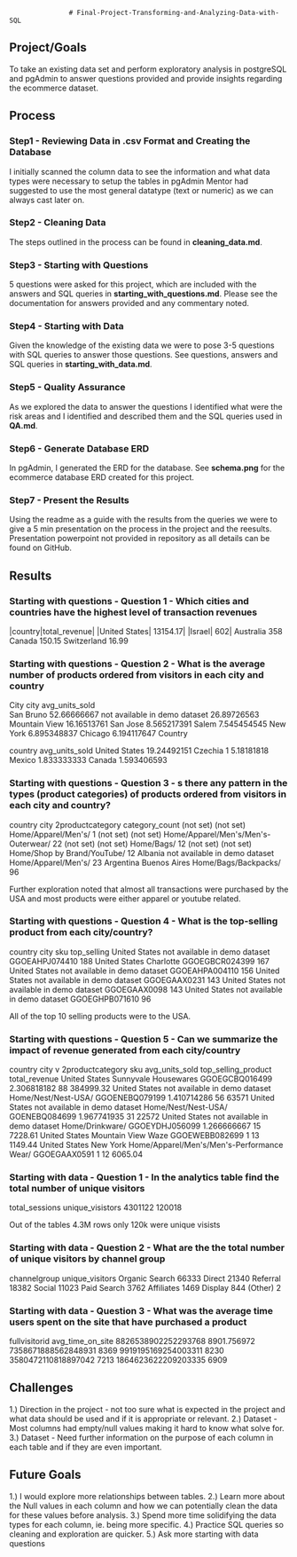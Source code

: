                    # Final-Project-Transforming-and-Analyzing-Data-with-SQL

## Project/Goals
To take an existing data set and perform exploratory analysis in postgreSQL and pgAdmin to answer questions provided and provide insights regarding the ecommerce dataset.

## Process
### Step1 - Reviewing Data in .csv Format and Creating the Database
I initially scanned the column data to see the information and what data types were necessary to setup the tables in pgAdmin
Mentor had suggested to use the most general datatype (text or numeric) as we can always cast later on.

### Step2 - Cleaning Data
The steps outlined in the process can be found in **cleaning_data.md**.

### Step3 - Starting with Questions
5 questions were asked for this project, which are included with the answers and SQL queries in **starting_with_questions.md**. Please see the documentation for answers provided and any commentary noted.

### Step4 - Starting with Data
Given the knowledge of the existing data we were to pose 3-5 questions with SQL queries to answer those questions. See questions, answers and SQL queries in **starting_with_data.md**.

### Step5 - Quality Assurance
As we explored the data to answer the questions I identified what were the risk areas and I identified and described them and the SQL queries used in **QA.md**.

### Step6 - Generate Database ERD
In pgAdmin, I generated the ERD for the database. See **schema.png** for the ecommerce database ERD created for this project.

### Step7 - Present the Results
Using the readme as a guide with the results from the queries we were to give a 5 min presentation on the process in the project and the reesults. Presentation powerpoint not provided in repository as all details can be found on GitHub.

## Results
### Starting with questions - Question 1 - Which cities and countries have the highest level of transaction revenues 


|country|total_revenue|
|United States|	13154.17|
|Israel|        602|
Australia	    358
Canada	        150.15
Switzerland	    16.99

### Starting with questions - Question 2 - What is the average number of products ordered from visitors in each city and country
City
city	                        avg_units_sold              
San Bruno	                     52.66666667
not available in demo dataset	26.89726563
Mountain View	                16.16513761
San Jose	                    8.565217391
Salem	                        7.545454545
New York	                    6.895348837
Chicago	                        6.194117647
Country

country	        avg_units_sold
United States	19.24492151
Czechia	1       5.18181818
Mexico	        1.833333333
Canada	        1.593406593


### Starting with questions - Question 3 - s there any pattern in the types (product categories) of products ordered from visitors in each city and country?

country	    city	                2productcategory	                category_count
(not set)	(not set)	            Home/Apparel/Men's/	                1
(not set)	(not set)	            Home/Apparel/Men's/Men's-Outerwear/	22
(not set)	(not set)	             Home/Bags/	                        12
(not set)	(not set)	            Home/Shop by Brand/YouTube/	        12
Albania	    not available in demo dataset	Home/Apparel/Men's/	        23
Argentina	Buenos Aires	            Home/Bags/Backpacks/	        96

Further exploration noted that almost all transactions were purchased by the USA and most products were either apparel or youtube related.

### Starting with questions - Question 4 - What is the top-selling product from each city/country? 
country	        city	                        sku	            top_selling
United States	not available in demo dataset	GGOEAHPJ074410	188
United States	Charlotte	                    GGOEGBCR024399	167
United States	not available in demo dataset	GGOEAHPA004110	156
United States	not available in demo dataset	GGOEGAAX0231	143
United States	not available in demo dataset	GGOEGAAX0098	143
United States	not available in demo dataset	GGOEGHPB071610	96

All of the top 10 selling products were to the USA.

### Starting with questions - Question 5 - Can we summarize the impact of revenue generated from each city/country

country	        city	v                        2productcategory	    sku	            avg_units_sold	top_selling_product	total_revenue
United States	Sunnyvale	                    Housewares	            GGOEGCBQ016499	2.306818182	    88	    384999.32
United States	not available in demo dataset	Home/Nest/Nest-USA/	    GGOENEBQ079199	1.410714286	    56	    63571
United States	not available in demo dataset	Home/Nest/Nest-USA/	    GOENEBQ084699	1.967741935	    31	    22572
United States	not available in demo dataset	Home/Drinkware/	GGOEYDHJ056099	        1.266666667	    15	    7228.61
United States	Mountain View	Waze	                            GGOEWEBB082699	    1	            13	    1149.44
United States	New York	Home/Apparel/Men's/Men's-Performance Wear/	GGOEGAAX0591	1	            12	    6065.04

### Starting with data - Question 1 - In the analytics table find the total number of unique visitors
total_sessions	unique_visistors
4301122	        120018

Out of the tables 4.3M rows only 120k were unique visists

### Starting with data - Question 2 - What are the the total number of unique visitors by channel group

channelgroup	unique_visitors
Organic Search	66333
Direct	        21340
Referral	    18382
Social	        11023
Paid Search	    3762
Affiliates	    1469
Display	        844
(Other)	        2

### Starting with data - Question 3 - What was the average time users spent on the site that have purchased a product
fullvisitorid	        avg_time_on_site
8826538902252293768	    8901.756972
7358671888562848931 	8369
9919195169254003311	    8230
3580472110818897042	    7213
1864623622209203335	    6909


## Challenges 
1.) Direction in the project - not too sure what is expected in the project and what data should be used and if it is appropriate or relevant.
2.) Dataset - Most columns had empty/null values making it hard to know what solve for.
3.) Dataset - Need further information on the purpose of each column in each table and if they are even important.


## Future Goals
1.) I would explore more relationships between tables.
2.) Learn more about the Null values in each column and how we can potentially clean the data for these values before analysis.
3.) Spend more time solidifying the data types for each column, ie. being more specific.
4.) Practice SQL queries so cleaning and exploration are quicker.
5.) Ask more starting with data questions

